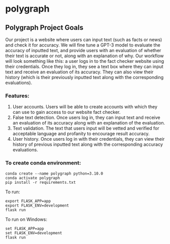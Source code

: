 # polygraph

## Polygraph Project Goals 
Our project is a website where users can input text (such as facts or news) and check it for accuracy. We will fine tune a GPT-3 model to evaluate the accuracy of inputted text, and provide users with an evaluation of whether their text is accurate or not, along with an explanation of why. Our workflow will look something like this: a user logs in to the fact checker website using their credentials. Once they log in, they see a text box where they can input text and receive an evaluation of its accuracy. They can also view their history (which is their previously inputted text along with the corresponding evaluations). 

### Features: 
1. User accounts. Users will be able to create accounts with which they can use to gain access to our website fact checker. 
2. False text detection. Once users log in, they can input text and receive an evaluation of its accuracy along with an explanation of the evaluation. 
3. Text validation. The text that users input will be vetted and verified for acceptable language and profanity to encourage result accuracy.
4. User history. Once users log in with their credentials, they can view their history of previous inputted text along with the corresponding accuracy evaluations. 

### To create conda environment: 
```
conda create --name polygraph python=3.10.0
conda activate polygraph 
pip install -r requirements.txt
```

To run:
``` 
export FLASK_APP=app
export FLASK_ENV=development
flask run 
```

To run on Windows: 
``` 
set FLASK_APP=app
set FLASK_ENV=development
flask run 
```
